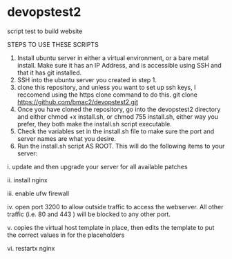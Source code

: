 # devopstest2
script test to build website

STEPS TO USE THESE SCRIPTS

1.  Install ubuntu server in either a virtual environment, or a bare metal install.  Make sure it has an IP Address, and is accessible using SSH and that it has git installed.
2.  SSH into the ubuntu server you created in step 1.
3.  clone this repository, and unless you want to set up ssh keys, I reccomend using the https clone command to do this.
        git clone https://github.com/bmac2/devopstest2.git
4.  Once you have cloned the repository, go into the devopstest2 directory and either chmod +x install.sh, or chmod 755 install.sh, either way you prefer, they both make the install.sh script executable.
5.  Check the variables set in the install.sh file to make sure the port and server names are what you desire.
6.  Run the install.sh script AS ROOT.  This will do the following items to your server:

  i.   update and then upgrade your server for all available patches

  ii.  install nginx
  
  iii. enable ufw firewall
  
  iv.  open port 3200 to allow outside traffic to access the webserver. All other traffic (i.e. 80 and 443 ) will be blocked to any other port.
  
  v.   copies the virtual host template in place, then edits the template to put the correct values in for the placeholders
  
  vi.  restartx nginx
  
  
